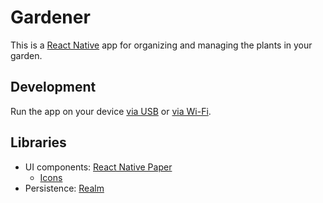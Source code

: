 # Gardener

This is a [React Native](https://reactnative.dev/) app for organizing and managing the plants in your garden.

## Development

Run the app on your device [via USB](https://reactnative.dev/docs/running-on-device#1-enable-debugging-over-usb-1) or [via Wi-Fi](https://reactnative.dev/docs/running-on-device#method-2-connect-via-wi-fi-1).

## Libraries

- UI components: [React Native Paper](https://callstack.github.io/react-native-paper/)
  - [Icons](https://materialdesignicons.com/)
- Persistence: [Realm](https://docs.mongodb.com/realm/sdk/react-native/)
